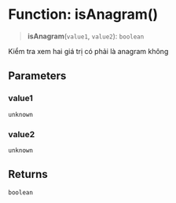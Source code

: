 # Function: isAnagram()

> **isAnagram**(`value1`, `value2`): `boolean`

Kiểm tra xem hai giá trị có phải là anagram không

## Parameters

### value1

`unknown`

### value2

`unknown`

## Returns

`boolean`
